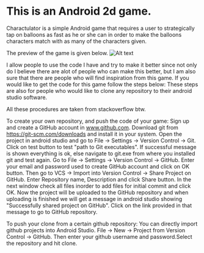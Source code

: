 # This is an Android 2d game.

Charactulator is a simple Android game that requires a user to strategically tap on balloons as fast as he or she can in order to make the balloons characters 
match with as many of the characters given. 

The preview of the game is given below. 
![Alt text](http://i.imgur.com/rR3l4qr.jpg "This is the preview of the game")


I allow people to use the code I have and try to make it better since not only do I believe there are alot of people who can make this better, but 
I am also sure that there are people who will find inspiration from this game.
If you would like to get the code for this game follow the steps below:
These steps are also for people who would like to clone any repository to their android studio software.

All these procedures are taken from stackoverflow btw.


To create your own repository, and push the code of your game:
Sign up and create a GitHub account in www.github.com.
Download git from https://git-scm.com/downloads and install it in your system.
Open the project in android studio and go to File -> Settings -> Version Control -> Git.
Click on test button to test "path to Git executables". If successful message is shown everything is ok, else navigate to git.exe from where you installed git and test again. 
Go to File -> Settings -> Version Control -> GitHub. Enter your email and password used to create GitHub account and click on OK button.
Then go to VCS -> Import into Version Control -> Share Project on GitHub. Enter Repository name, Description and click Share button.
In the next window check all files inorder to add files for initial commit and click OK.
Now the project will be uploaded to the GitHub repository and when uploading is finished we will get a message in android studio showing "Successfully shared project on GitHub". Click on the link provided in that message to go to GitHub repository.

To push your clone from a certain github repository:
You can directly import github projects into Android Studio. File -> New -> Project from Version Control -> GitHub. Then enter your github username and password.Select the repository and hit clone.
